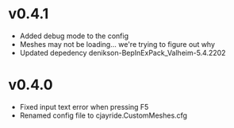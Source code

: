 # v0.4.1
- Added debug mode to the config
- Meshes may not be loading... we're trying to figure out why
- Updated depedency denikson-BepInExPack_Valheim-5.4.2202

# v0.4.0
- Fixed input text error when pressing F5
- Renamed config file to cjayride.CustomMeshes.cfg
